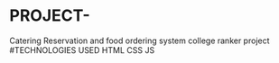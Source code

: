 # PROJECT-
Catering Reservation and food ordering system college ranker project
#TECHNOLOGIES USED
HTML
CSS
JS
